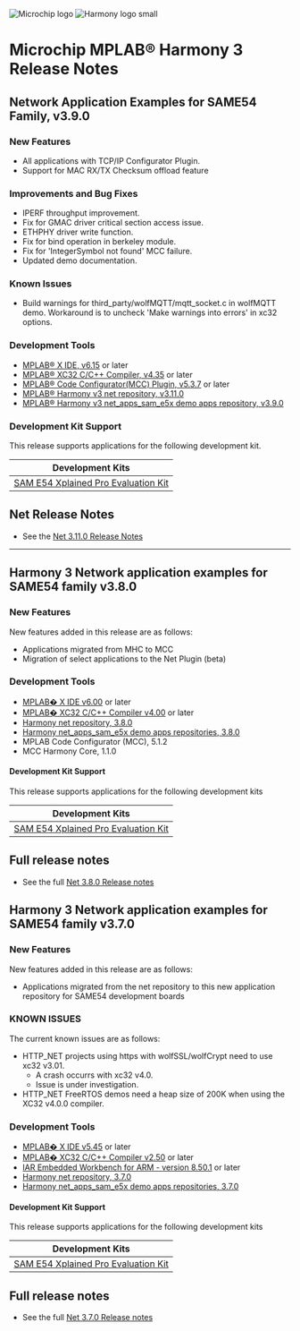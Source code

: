 ![Microchip logo](https://raw.githubusercontent.com/wiki/Microchip-MPLAB-Harmony/Microchip-MPLAB-Harmony.github.io/images/microchip_logo.png)
![Harmony logo small](https://raw.githubusercontent.com/wiki/Microchip-MPLAB-Harmony/Microchip-MPLAB-Harmony.github.io/images/microchip_mplab_harmony_logo_small.png)

# Microchip MPLAB® Harmony 3 Release Notes

## Network Application Examples for SAME54 Family, v3.9.0

### New Features
- All applications with TCP/IP Configurator Plugin.
- Support for MAC RX/TX Checksum offload feature


### Improvements and Bug Fixes
- IPERF throughput improvement.
- Fix for GMAC driver critical section access issue.
- ETHPHY driver write function.
- Fix for bind operation in berkeley module.
- Fix for 'IntegerSymbol not found' MCC failure.
- Updated demo documentation.

### Known Issues
- Build warnings for third_party/wolfMQTT/mqtt_socket.c in wolfMQTT demo. Workaround is to uncheck 'Make warnings into errors' in xc32 options.


### Development Tools

- [MPLAB® X IDE, v6.15](https://www.microchip.com/mplab/mplab-x-ide) or later
- [MPLAB® XC32 C/C++ Compiler, v4.35](https://www.microchip.com/mplab/compilers) or later
- [MPLAB® Code Configurator(MCC) Plugin, v5.3.7](https://www.microchip.com/en-us/tools-resources/configure/mplab-code-configurator) or later
- [MPLAB® Harmony v3 net repository, v3.11.0](https://github.com/Microchip-MPLAB-Harmony/net/tree/v3.11.0)
- [MPLAB® Harmony v3 net\_apps\_sam\_e5x demo apps repository, v3.9.0](https://github.com/Microchip-MPLAB-Harmony/net_apps_sam_e5x/tree/v3.9.0)

### Development Kit Support

This release supports applications for the following development kit.

| Development Kits |
| --- |
| [SAM E54 Xplained Pro Evaluation Kit](https://www.microchip.com/developmenttools/ProductDetails/ATSAME54-XPRO) |


## Net Release Notes

- See the [Net 3.11.0 Release Notes](https://github.com/Microchip-MPLAB-Harmony/net/tree/v3.11.0)

---

## Harmony 3 Network application examples for SAME54 family  v3.8.0

### New Features
New features added in this release are as follows:

- Applications migrated from MHC to MCC
- Migration of select applications to the Net Plugin (beta)


### Development Tools

- [MPLAB� X IDE v6.00](https://www.microchip.com/mplab/mplab-x-ide) or later
- [MPLAB� XC32 C/C++ Compiler v4.00](https://www.microchip.com/mplab/compilers) or later
- [Harmony net repository, 3.8.0](https://github.com/Microchip-MPLAB-Harmony/net/tree/v3.8.0)
- [Harmony net_apps_sam_e5x demo apps repositories, 3.8.0](https://github.com/Microchip-MPLAB-Harmony/net_apps_sam_e5x/tree/v3.8.0)
- MPLAB Code Configurator (MCC), 5.1.2
- MCC Harmony Core, 1.1.0


#### Development Kit Support

This release supports applications for the following development kits

| Development Kits |
| --- |
| [SAM E54 Xplained Pro Evaluation Kit](https://www.microchip.com/developmenttools/ProductDetails/ATSAME54-XPRO) |


## Full release notes

- See the full [Net 3.8.0 Release notes](https://github.com/Microchip-MPLAB-Harmony/net/tree/v3.8.0)

## Harmony 3 Network application examples for SAME54 family  v3.7.0

### New Features
New features added in this release are as follows:

- Applications migrated from the net repository to this new application repository for SAME54 development boards


### KNOWN ISSUES

The current known issues are as follows:
* HTTP_NET projects using https with wolfSSL/wolfCrypt need to use xc32 v3.01.
    - A crash occurrs with xc32 v4.0.
    - Issue is under investigation.
* HTTP_NET FreeRTOS demos need a heap size of 200K when using the XC32 v4.0.0 compiler.

### Development Tools

- [MPLAB� X IDE v5.45](https://www.microchip.com/mplab/mplab-x-ide) or later
- [MPLAB� XC32 C/C++ Compiler v2.50](https://www.microchip.com/mplab/compilers) or later
- [IAR Embedded Workbench for ARM - version 8.50.1](https://www.iar.com/iar-embedded-workbench/) or later 
- [Harmony net repository, 3.7.0](https://github.com/Microchip-MPLAB-Harmony/net/tree/v3.7.0)
- [Harmony net_apps_sam_e5x demo apps repositories, 3.7.0](https://github.com/Microchip-MPLAB-Harmony/net_apps_sam_e5x/tree/v3.7.0)


#### Development Kit Support

This release supports applications for the following development kits

| Development Kits |
| --- |
| [SAM E54 Xplained Pro Evaluation Kit](https://www.microchip.com/developmenttools/ProductDetails/ATSAME54-XPRO) |


## Full release notes

- See the full [Net 3.7.0 Release notes](https://github.com/Microchip-MPLAB-Harmony/net/tree/v3.7.0)


